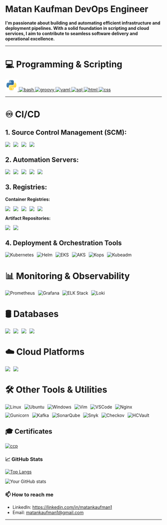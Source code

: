 # Matan Kaufman DevOps Engineer

**I'm passionate about building and automating efficient infrastructure and deployment pipelines. With a solid foundation in scripting and cloud services, I aim to contribute to seamless software delivery and operational excellence.**

---

# 💻 Programming & Scripting  
<a href="https://www.python.org" target="_blank" rel="noreferrer"> <img src="https://raw.githubusercontent.com/devicons/devicon/master/icons/python/python-original.svg" alt="python" width="40" height="40"/> </a>
<a href="https://www.gnu.org/software/bash" target="_blank" rel="noreferrer"> <img src="https://i0.wp.com/cachecrew.com/blog/wp-content/uploads/2023/03/kisspng-bash-shell-script-command-line-interface-z-shell-5b3df572212d73.0687702015307871861359.png?fit=528%2C528&ssl=1" alt="bash" width="40" height="40"/> </a>
<a href="https://groovy-lang.org" target="_blank" rel="noreferrer"> <img src="https://upload.wikimedia.org/wikipedia/commons/thumb/3/36/Groovy-logo.svg/800px-Groovy-logo.svg.png" alt="groovy" width="40" height="40"/> </a>
<a href="https://yaml.org" target="_blank" rel="noreferrer"> <img src="https://cdn-icons-png.flaticon.com/256/9749/9749063.png" alt="yaml" width="40" height="40"/> </a>
<a href="https://www.mysql.com" target="_blank" rel="noreferrer"> <img src="https://cdn.freelogovectors.net/svg12/azure_sql_database_logo_freelogovectors.net.svg" alt="sql" width="40" height="40"/> </a>
<a href="https://html.spec.whatwg.org" target="_blank" rel="noreferrer"> <img src="https://cdn.iconscout.com/icon/free/png-256/free-html-5-logo-icon-download-in-svg-png-gif-file-formats--programming-langugae-language-pack-logos-icons-1175208.png?f=webp&w=256" alt="html" width="40" height="40"/> </a>
<a href="https://www.w3.org/TR/CSS/#css" target="_blank" rel="noreferrer"> <img src="https://cdn.worldvectorlogo.com/logos/css-3.svg" alt="css" width="40" height="40"/> </a>

---

# ♾️ CI/CD  

## **1. Source Control Management (SCM):**  
<div style="display: flex; gap: 10px; align-items: center;">
    <img src=https://img.shields.io/badge/GitHub-181717?style=plastic&logo=github&logoColor=white/>
    <img src=https://img.shields.io/badge/GitLab-FCA121?style=plastic&logo=gitlab&logoColor=white/> 
    <img src=https://img.shields.io/badge/Azure%20Repos-0078D7?style=plastic&logo=microsoft-azure&logoColor=white/>
    <img src=https://img.shields.io/badge/AWS%20CodeCommit-FF9900?style=plastic&logo=amazon-aws&logoColor=white/>  
</div>

## **2. Automation Servers:**  
<div style="display: flex; gap: 10px; align-items: center;">
    <img src=https://img.shields.io/badge/Jenkins-D24939?style=plastic&logo=jenkins&logoColor=white/>
    <img src=https://img.shields.io/badge/GitHub%20Actions-2088FF?style=plastic&logo=github-actions&logoColor=white/>  
    <img src=https://img.shields.io/badge/CircleCI-343434?style=plastic&logo=circleci&logoColor=white/>
    <img src=https://img.shields.io/badge/Azure%20Pipelines-0078D7?style=plastic&logo=azure-pipelines&logoColor=white/>
    <img src=https://img.shields.io/badge/AWS%20CodePipeline-FF9900?style=plastic&logo=amazon-aws&logoColor=white/>
</div>


## **3. Registries:**  
**Container Registries:**  
<div style="display: flex; gap: 10px; align-items: center;">
    <img src=https://img.shields.io/badge/DockerHub-2496ED?style=plastic&logo=docker&logoColor=white/>
    <img src=https://img.shields.io/badge/ECR-FF9900?style=plastic&logo=amazon-aws&logoColor=white/>
    <img src=https://img.shields.io/badge/GitLab%20Registry-FCA121?style=plastic&logo=gitlab&logoColor=white/>
    <img src=https://img.shields.io/badge/GitHub%20Packages-2EA44F?style=plastic&logo=github&logoColor=white/>
    <img src=https://img.shields.io/badge/Azure%20Container%20Registry-0078D7?style=plastic&logo=microsoft-azure&logoColor=white/>
</div>

**Artifact Repositories:**  
<div style="display: flex; gap: 10px; align-items: center;">
    <img src=https://img.shields.io/badge/JFrog%20Artifactory-41BF47?style=plastic&logo=jfrog&logoColor=white/>
    <img src=https://img.shields.io/badge/Nexus-343434?style=plastic&logo=sonatype&logoColor=white/>
</div>

## **4. Deployment & Orchestration Tools**
<div style="display: flex; gap: 10px; align-items: center; flex-wrap: wrap;">
    <img src="https://img.shields.io/badge/Kubernetes-326CE5?style=plastic&logo=kubernetes&logoColor=white" alt="Kubernetes"/> 
    <img src="https://img.shields.io/badge/Helm-0F1689?style=plastic&logo=helm&logoColor=white" alt="Helm"/> 
    <img src="https://img.shields.io/badge/EKS-FF9900?style=plastic&logo=amazon-eks&logoColor=white" alt="EKS"/> 
    <img src="https://img.shields.io/badge/AKS-0078D7?style=plastic&logo=azure-kubernetes-service&logoColor=white" alt="AKS"/> 
    <img src="https://img.shields.io/badge/Kops-3E4EE3?style=plastic&logo=kubernetes&logoColor=white" alt="Kops"/> 
    <img src="https://img.shields.io/badge/Kubeadm-326CE5?style=plastic&logo=kubernetes&logoColor=white" alt="Kubeadm"/> 
 </div>


# **📊 Monitoring & Observability**

<div style="display: flex; gap: 10px; align-items: center;">
  <img src="https://img.shields.io/badge/Prometheus-E6522C?style=plastic&logo=prometheus&logoColor=white" alt="Prometheus"/>
  <img src="https://img.shields.io/badge/Grafana-F46800?style=plastic&logo=grafana&logoColor=white" alt="Grafana"/>
  <img src="https://img.shields.io/badge/ELK%20Stack-005571?style=plastic&logo=elastic&logoColor=white" alt="ELK Stack"/>
  <img src="https://img.shields.io/badge/Loki-0A3E98?style=plastic&logo=grafana&logoColor=white" alt="Loki"/>
</div>

# **🛢️ Databases**  
<div style="display: flex; gap: 10px; align-items: center;">
    <img src=https://img.shields.io/badge/MySQL-4479A1?style=plastic&logo=mysql&logoColor=white/>  
    <img src=https://img.shields.io/badge/MongoDB-47A248?style=plastic&logo=mongodb&logoColor=white/>
    <img src=https://img.shields.io/badge/DynamoDB-4053D6?style=plastic&logo=amazon-dynamodb&logoColor=white/>  
    <img src=https://img.shields.io/badge/Azure%20MySQL-0078D7?style=plastic&logo=microsoft-azure&logoColor=white/>  
</div>

# **☁️ Cloud Platforms**  
<div style="display: flex; gap: 10px; align-items: center;">
    <img src="https://img.shields.io/badge/AWS-232F3E?style=plastic&logo=amazon-aws&logoColor=white"/>
    <img src="https://img.shields.io/badge/Azure-0078D7?style=plastic&logo=microsoft-azure&logoColor=white"/>
</div>

# **🛠️ Other Tools & Utilities**
<div style="display: flex; gap: 10px; align-items: center; flex-wrap: wrap;"> <img src="https://img.shields.io/badge/Linux-FCC624?style=plastic&logo=linux&logoColor=black" alt="Linux"/> <img src="https://img.shields.io/badge/Ubuntu-E95420?style=plastic&logo=ubuntu&logoColor=white" alt="Ubuntu"/> <img src="https://img.shields.io/badge/Windows-0078D6?style=plastic&logo=windows&logoColor=white" alt="Windows"/> <img src="https://img.shields.io/badge/Vim-019733?style=plastic&logo=vim&logoColor=white" alt="Vim"/> <img src="https://img.shields.io/badge/VSCode-007ACC?style=plastic&logo=visual-studio-code&logoColor=white" alt="VSCode"/> <img src="https://img.shields.io/badge/Nginx-269539?style=plastic&logo=nginx&logoColor=white" alt="Nginx"/> </div> <div style="display: flex; gap: 10px; align-items: center; flex-wrap: wrap; margin-top: 10px;"> <img src="https://img.shields.io/badge/Gunicorn-499848?style=plastic&logo=gunicorn&logoColor=white" alt="Gunicorn"/> <img src="https://img.shields.io/badge/Kafka-231F20?style=plastic&logo=apache-kafka&logoColor=white" alt="Kafka"/> <img src="https://img.shields.io/badge/SonarQube-4E9BCD?style=plastic&logo=sonarqube&logoColor=white" alt="SonarQube"/> <img src="https://img.shields.io/badge/Snyk-4C4A73?style=plastic&logo=snyk&logoColor=white" alt="Snyk"/> <img src="https://img.shields.io/badge/Checkov-8051D6?style=plastic&logoColor=white" alt="Checkov"/> <img src="https://img.shields.io/badge/HashiCorp%20Vault-000000?style=plastic&logo=vault&logoColor=white" alt="HCVault"/> </div>

## 🎓 Certificates
<a href="https://www.credly.com/badges/7a1492e3-a1f0-40c0-84b7-28b3681ad5b3/public_url" target="_blank" rel="noreferrer"> <img src="https://d1.awsstatic.com/training-and-certification/certification-badges/AWS-Certified-Cloud-Practitioner_badge.634f8a21af2e0e956ed8905a72366146ba22b74c.png" alt="ccp" width="100" height="100"/> </a>


### 📈 GitHub Stats
[![Top Langs](https://github-readme-stats.vercel.app/api/top-langs/?username=matankaufman1&layout=donut&theme=dracula)](https://github.com/matankaufman1/github-readme-stats)

![Your GitHub stats](https://github-readme-stats.vercel.app/api?username=matankaufman1&show_icons=true&theme=dracula)

### 📫 How to reach me
- LinkedIn: https://linkedin.com/in/matankaufman1
- Email: matankaufman1@gmail.com


---

